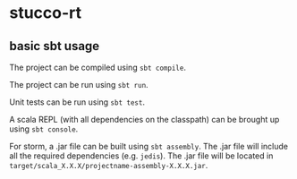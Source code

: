 stucco-rt
==========

basic sbt usage
---------------
The project can be compiled using `sbt compile`.

The project can be run using `sbt run`.

Unit tests can be run using `sbt test`.

A scala REPL (with all dependencies on the classpath) can be brought up using `sbt console`.

For storm, a .jar file can be built using `sbt assembly`. The .jar file will include all the required dependencies (e.g. `jedis`). The .jar file will be located in `target/scala_X.X.X/projectname-assembly-X.X.X.jar`.
